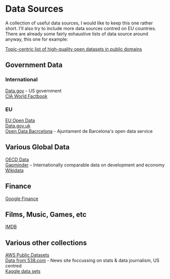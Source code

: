# Data Sources
A collection of useful data sources, I would like to keep this one rather short. I'll also try to include more data sources contred on EU countries. There are already some fairly exhaustive lists of data source around anyway, this one for example:

[Topic-centric list of high-quality open datasets in public domains](https://github.com/awesomedata/awesome-public-datasets)

## Government Data 
### International
[Data.gov](http://data.gov) - US government\
[CIA World Factbook](https://www.cia.gov/library/publications/the-world-factbook)

### EU
[EU Open Data](https://data.europa.eu/euodp/en/home)\
[Data.gov.uk](http://data.gov.uk/)\
[Open Data Bacrcelona](http://opendata-ajuntament.barcelona.cat/en) - Ajuntament de Barcelona's open data service

## Various Global Data
[OECD Data](https://data.oecd.org)\
[Gapminder](https://www.gapminder.org/data) – Internationally comparable data on development and economy\
[Wikidata](https://www.wikidata.org)

## Finance
[Google Finance](https://www.google.com/finance)

## Films, Music, Games, etc
[IMDB](https://www.imdb.com/interfaces)

## Various other collections
[AWS Public Datasets](https://aws.amazon.com/de/datasets)\
[Data from 538.com](https://data.fivethirtyeight.com) - News site foccussing on stats & data journalism, US centred\
[Kaggle data sets](https://www.kaggle.com/datasets) 

